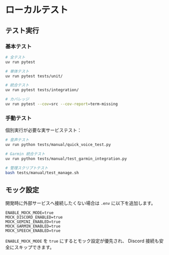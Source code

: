 # ローカルテスト

## テスト実行

### 基本テスト

```bash
# 全テスト
uv run pytest

# 単体テスト
uv run pytest tests/unit/

# 統合テスト
uv run pytest tests/integration/

# カバレッジ
uv run pytest --cov=src --cov-report=term-missing
```

### 手動テスト

個別実行が必要な実サービステスト：

```bash
# 音声テスト
uv run python tests/manual/quick_voice_test.py

# Garmin 統合テスト
uv run python tests/manual/test_garmin_integration.py

# 管理スクリプトテスト
bash tests/manual/test_manage.sh
```

## モック設定

開発時に外部サービスへ接続したくない場合は `.env` に以下を追加します。

```env
ENABLE_MOCK_MODE=true
MOCK_DISCORD_ENABLED=true
MOCK_GEMINI_ENABLED=true
MOCK_GARMIN_ENABLED=true
MOCK_SPEECH_ENABLED=true
```

`ENABLE_MOCK_MODE` を `true` にするとモック設定が優先され、 Discord 接続も安全にスキップできます。
